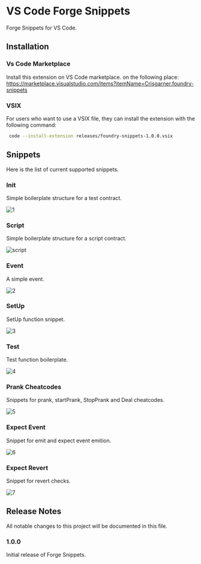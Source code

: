 # VS Code Forge Snippets

Forge Snippets for VS Code.

## Installation

### Vs Code Marketplace

Install this extension on VS Code marketplace. on the following place: https://marketplace.visualstudio.com/items?itemName=Crisgarner.foundry-snippets

### VSIX

For users who want to use a VSIX file, they can install the extension with the following command:

```bash
 code --install-extension releases/foundry-snippets-1.0.0.vsix
```

## Snippets

Here is the list of current supported snippets.

### Init

Simple boilerplate structure for a test contract.

![1](https://user-images.githubusercontent.com/578688/169672205-7f988aee-99a8-4d46-8e1a-c27419887a95.gif)

### Script

Simple boilerplate structure for a script contract.

![script](https://user-images.githubusercontent.com/578688/171066931-b69c0fce-ce5b-4a94-96b0-461fa7745e3f.gif)

### Event

A simple event.

![2](https://user-images.githubusercontent.com/578688/169672213-2d6dc5b4-e672-4dca-9009-8a27798a2a8a.gif)

### SetUp

SetUp function snippet.

![3](https://user-images.githubusercontent.com/578688/169672283-e0db74a7-ff2d-4284-9111-809d2e70d511.gif)

### Test

Test function boilerplate.

![4](https://user-images.githubusercontent.com/578688/169672284-7256cbe9-4e69-4a16-9a70-219d2b07550a.gif)

### Prank Cheatcodes

Snippets for prank, startPrank, StopPrank and Deal cheatcodes.

![5](https://user-images.githubusercontent.com/578688/169672285-f6974198-5895-41cc-bedf-ec437b1b26fc.gif)

### Expect Event

Snippet for emit and expect event emition.

![6](https://user-images.githubusercontent.com/578688/169672286-c8be659d-a4e4-485f-b0e4-63d996d7eb46.gif)

### Expect Revert

Snippet for revert checks.

![7](https://user-images.githubusercontent.com/578688/169672287-d9a0cdd8-a97f-436e-a08f-70a4dd47a9f6.gif)

## Release Notes

All notable changes to this project will be documented in this file.

### 1.0.0

Initial release of Forge Snippets.
